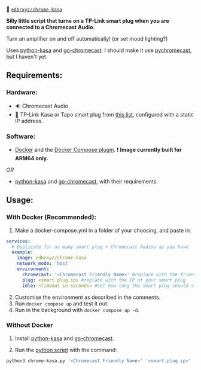 :whale: [`edbrxyz/chrome-kasa`](https://hub.docker.com/r/edbrxyz/chrome-kasa)

**Silly little script that turns on a TP-Link smart plug when you are connected to a Chromecast Audio.**

Turn an amplifier on and off automatically! (or set mood lighting?)

Uses [python-kasa](https://github.com/python-kasa/python-kasa) and [go-chromecast](https://github.com/vishen/go-chromecast). I should make it use [pychromecast](https://github.com/home-assistant-libs/pychromecast), but I haven't yet.

## Requirements:

### Hardware:

 - :sound:  Chromecast Audio
 - :electric_plug:  TP-Link Kasa or Tapo smart plug from [this list](https://github.com/python-kasa/python-kasa?tab=readme-ov-file#supported-kasa-devices), configured with a static IP address.

### Software:

- [Docker](https://docs.docker.com/engine/install/) and the [Docker Compose plugin](https://docs.docker.com/compose/install/linux/#install-using-the-repository). :exclamation: **Image currently built for ARM64 only.**

*OR*

- [python-kasa](https://github.com/python-kasa/python-kasa) and [go-chromecast](https://github.com/vishen/go-chromecast), with their requirements.

## Usage:

### With Docker (Recommended):

1. Make a docker-compose.yml in a folder of your choosing, and paste in:

```yaml
services:
  # Duplicate for as many smart plug + Chromecast Audios as you have
  example:
    image: edbrxyz/chrome-kasa
    network_mode: 'host'
    environment:
      chromecast: '<Chromecast Friendly Name>' #replace with the friendly name of your Chromecast Audio
      plug: <smart.plug.ip> #replace with the IP of your smart plug
      idle: <timeout in seconds> #set how long the smart plug should stay on for, or remove line for default 60
```

2. Customise the environment as described in the comments.
3. Run `docker compose up` and test it out.
4. Run in the background with `docker compose up -d`.

### Without Docker

1. Install [python-kasa](https://github.com/python-kasa/python-kasa) and [go-chromecast](https://github.com/vishen/go-chromecast).

2. Run the [python script](src/chrome-kasa.py) with the command:
```bash
python3 chrome-kasa.py '<Chromecast Friendly Name>' '<smart.plug.ip>' '<timeout in seconds>'
```
